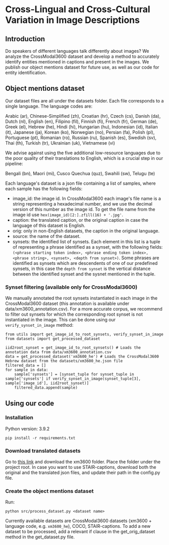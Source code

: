 # Cross-Lingual and Cross-Cultural Variation in Image Descriptions

## Introduction

Do speakers of different languages talk differently about images? We analyze the CrossModal3600 dataset and develop a method to accurately identify entities mentioned in captions and present in the images.
We publish our object mentions dataset for future use, as well as our code for entity identification.

## Object mentions dataset

Our dataset files are all under the datasets folder. Each file corresponds to a single language. The language codes are:

Arabic (ar), Chinese-Simplified (zh), Croatian (hr), Czech (cs), Danish (da), Dutch (nl), English (en), Filipino (fil), Finnish (fi), French (fr), German (de), Greek (el), Hebrew (he), Hindi (hi), Hungarian (hu), Indonesian (id), Italian (it), Japanese (ja), Korean (ko), Norwegian (no), Persian (fa), Polish (pl), Portuguese (pt), Romanian (ro), Russian (ru), Spanish (es), Swedish (sv), Thai (th), Turkish (tr), Ukrainian (uk), Vietnamese (vi)

We advise against using the five additional low-resource languages due to the poor quality of their translations to English, which is a crucial step in our pipeline:

Bengali (bn), Maori (mi), Cusco Quechua (quz), Swahili (sw), Telugu (te)

Each language's dataset is a json file containing a list of samples, where each sample has the following fields:

- image_id: the image id. In CrossModal3600 each image's file name is a string representing a hexadecimal number, and we use the decimal version of this number as the image id. To get the file name from the image id use ```hex(image_id)[2:].zfill(16) + '.jpg'```.
- caption: the translated caption, or the original caption in case the language of this dataset is English.
- orig: only in non-English datasets, the caption in the original language.
- source: the name of the dataset.
- synsets: the identified list of synsets. Each element in this list is a tuple of representing a phrase identified as a synset, with the following fields: ```(<phrase starting token index>, <phrase ending token index>, <phrase string>, <synset>, <depth from synset>)```. Some phrases are identified as synsets which are descendents of one of our predefined synsets, in this case the ```depth from synset``` is the vertical distance between the identified synset and the sysnet mentioned in the tuple.

### Synset filtering (available only for CrossModal3600)

We manually annotated the root synsets instantiated in each image in the CrossModal3600 dataset (this annotation is available under data/xm3600_annotation.csv). For a more accurate corpus, we recommend to filter out synsets for which the corresponding root synset is not instantiated in the image. This can be done using our ```verify_synset_in_image``` method:

```
from utils import get_image_id_to_root_synsets, verify_synset_in_image
from datasets import get_processed_dataset

iid2root_synset = get_image_id_to_root_synsets() # Loads the annotation data from data/xm3600_annotation.csv
data = get_processed_dataset('xm3600_he') # Loads the CrossModal3600 Hebrew dataset from the datasets/xm3600_he.json file
filtered_data = []
for sample in data:
    sample['synsets'] = [synset_tuple for synset_tuple in sample['synsets'] if verify_synset_in_image(synset_tuple[3], sample['image_id'], iid2root_synset)]
    filtered_data.append(sample)
```

## Using our code

### Installation
Python version: 3.9.2
```
pip install -r requirements.txt
```

### Download translated datasets
Go to [this link](https://drive.google.com/drive/folders/1JtpCaGhFh30rpX8pfvFti0dlzChWceVJ?usp=sharing) and download the xm3600 folder. Place the folder under the project root. In case you want to use STAIR-captions, download both the original and the translated json files, and update their path in the config.py file.

### Create the object mentions dataset
Run:
```
python src/process_dataset.py <dataset name>
```
Currently available datasets are CrossModal3600 datasets (xm3600 + language code, e.g. ```xm3600_he```), COCO, STAIR-captions.
To add a new dataset to be processed, add a relevant if clause in the get_orig_dataset method in the get_dataset.py file.
